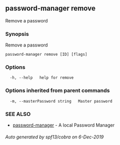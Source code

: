 ## password-manager remove

Remove a password

### Synopsis

Remove a password

```
password-manager remove [ID] [flags]
```

### Options

```
  -h, --help   help for remove
```

### Options inherited from parent commands

```
  -m, --masterPassword string   Master password
```

### SEE ALSO

* [password-manager](password-manager.md)	 - A local Password Manager

###### Auto generated by spf13/cobra on 6-Dec-2019

